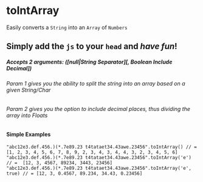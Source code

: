 # toIntArray
Easily converts a `String` into an `Array` of `Numbers`

## Simply add the `js` to your `head` and *have fun*!
##### Accepts 2 arguments: ([null|String Separator][, Boolean Include Decimal])
###### Param 1 gives you the ability to split the string into an array based on a given String/Char
###### Param 2 gives you the option to include decimal places, thus dividing the array into Floats

#### Simple Examples

```jss
"abc12e3.def.456.)(*.7e89.23 t4tataet34.43awe.23456".toIntArray() // = [1, 2, 3, 4, 5, 6, 7, 8, 9, 2, 3, 4, 3, 4, 4, 3, 2, 3, 4, 5, 6]
"abc12e3.def.456.)(*.7e89.23 t4tataet34.43awe.23456".toIntArray('e') // =  [12, 3, 4567, 89234, 3443, 23456]
"abc12e3.def.456.)(*.7e89.23 t4tataet34.43awe.23456".toIntArray('e', true) // = [12, 3, 0.4567, 89.234, 34.43, 0.23456]
```

